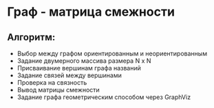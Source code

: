 # Граф - матрица смежности

## Алгоритм:

- Выбор между графом ориентированным и неориентированным
- Задание двумерного массива размера N x N
- Присваивание вершинам графа названий
- Задание связей между вершинами
- Проверка на связность
- Вывод матрицы смежности
- Задание графа геометрическим способом через GraphViz